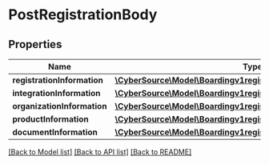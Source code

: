 # PostRegistrationBody

## Properties
Name | Type | Description | Notes
------------ | ------------- | ------------- | -------------
**registrationInformation** | [**\CyberSource\Model\Boardingv1registrationsRegistrationInformation**](Boardingv1registrationsRegistrationInformation.md) |  | [optional] 
**integrationInformation** | [**\CyberSource\Model\Boardingv1registrationsIntegrationInformation**](Boardingv1registrationsIntegrationInformation.md) |  | [optional] 
**organizationInformation** | [**\CyberSource\Model\Boardingv1registrationsOrganizationInformation**](Boardingv1registrationsOrganizationInformation.md) |  | 
**productInformation** | [**\CyberSource\Model\Boardingv1registrationsProductInformation**](Boardingv1registrationsProductInformation.md) |  | [optional] 
**documentInformation** | [**\CyberSource\Model\Boardingv1registrationsDocumentInformation**](Boardingv1registrationsDocumentInformation.md) |  | [optional] 

[[Back to Model list]](../README.md#documentation-for-models) [[Back to API list]](../README.md#documentation-for-api-endpoints) [[Back to README]](../README.md)



